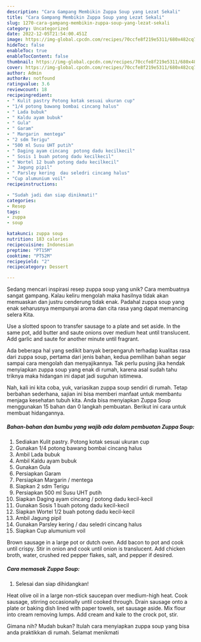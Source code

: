 ```yaml
---
description: "Cara Gampang Membikin Zuppa Soup yang Lezat Sekali"
title: "Cara Gampang Membikin Zuppa Soup yang Lezat Sekali"
slug: 1270-cara-gampang-membikin-zuppa-soup-yang-lezat-sekali
category: Uncategorized
date: 2022-12-05T21:54:00.451Z
image: https://img-global.cpcdn.com/recipes/70ccfe8f219e5311/680x482cq70/zuppa-soup-foto-resep-utama.jpg
hideToc: false
enableToc: true
enableTocContent: false
thumbnail: https://img-global.cpcdn.com/recipes/70ccfe8f219e5311/680x482cq70/zuppa-soup-foto-resep-utama.jpg
cover: https://img-global.cpcdn.com/recipes/70ccfe8f219e5311/680x482cq70/zuppa-soup-foto-resep-utama.jpg
author: Admin
authorAv: notfound
ratingvalue: 3.6
reviewcount: 18
recipeingredient:
- " Kulit pastry Potong kotak sesuai ukuran cup"
- "1/4 potong bawang bombai cincang halus"
- " Lada bubuk"
- " Kaldu ayam bubuk"
- " Gula"
- " Garam"
- " Margarin  mentega"
- "2 sdm Terigu"
- "500 ml Susu UHT putih"
- " Daging ayam cincang  potong dadu kecilkecil"
- " Sosis 1 buah potong dadu kecilkecil"
- " Wortel 12 buah potong dadu kecilkecil"
- " Jagung pipil"
- " Parsley kering  dau seledri cincang halus"
- "Cup alumunium voil"
recipeinstructions:

- "Sudah jadi dan siap dinikmati!"
categories:
- Resep
tags:
- zuppa
- soup

katakunci: zuppa soup 
nutrition: 183 calories
recipecuisine: Indonesian
preptime: "PT15M"
cooktime: "PT52M"
recipeyield: "2"
recipecategory: Dessert

---
```





Sedang mencari inspirasi resep zuppa soup yang unik? Cara membuatnya sangat gampang. Kalau keliru mengolah maka hasilnya tidak akan memuaskan dan justru cenderung tidak enak. Padahal zuppa soup yang enak seharusnya mempunyai aroma dan cita rasa yang dapat memancing selera Kita.





Use a slotted spoon to transfer sausage to a plate and set aside. In the same pot, add butter and saute onions over medium heat until translucent. Add garlic and saute for another minute until fragrant.

Ada beberapa hal yang sedikit banyak berpengaruh terhadap kualitas rasa dari zuppa soup, pertama dari jenis bahan, kedua pemilihan bahan segar sampai cara mengolah dan menyajikannya. Tak perlu pusing jika hendak menyiapkan zuppa soup yang enak di rumah, karena asal sudah tahu triknya maka hidangan ini dapat jadi suguhan istimewa.






Nah, kali ini kita coba, yuk, variasikan zuppa soup sendiri di rumah. Tetap berbahan sederhana, sajian ini bisa memberi manfaat untuk membantu menjaga kesehatan tubuh kita. Anda bisa menyiapkan Zuppa Soup menggunakan 15 bahan dan 0 langkah pembuatan. Berikut ini cara untuk membuat hidangannya.

<!--inarticleads1-->

##### Bahan-bahan dan bumbu yang wajib ada dalam pembuatan Zuppa Soup:

1. Sediakan  Kulit pastry. Potong kotak sesuai ukuran cup
1. Gunakan 1/4 potong bawang bombai cincang halus
1. Ambil  Lada bubuk
1. Ambil  Kaldu ayam bubuk
1. Gunakan  Gula
1. Persiapkan  Garam
1. Persiapkan  Margarin / mentega
1. Siapkan 2 sdm Terigu
1. Persiapkan 500 ml Susu UHT putih
1. Siapkan  Daging ayam cincang / potong dadu kecil-kecil
1. Gunakan  Sosis 1 buah potong dadu kecil-kecil
1. Siapkan  Wortel 1/2 buah potong dadu kecil-kecil
1. Ambil  Jagung pipil
1. Gunakan  Parsley kering / dau seledri cincang halus
1. Siapkan Cup alumunium voil


Brown sausage in a large pot or dutch oven. Add bacon to pot and cook until crispy. Stir in onion and cook until onion is translucent. Add chicken broth, water, crushed red pepper flakes, salt, and pepper if desired. 

<!--inarticleads2-->

##### Cara memasak Zuppa Soup:


1. Selesai dan siap dihidangkan!

Heat olive oil in a large non-stick saucepan over medium-high heat. Cook sausage, stirring occasionally until cooked through. Drain sausage onto a plate or baking dish lined with paper towels, set sausage aside. Mix flour into cream removing lumps. Add cream and kale to the crock pot, stir. 

Gimana nih? Mudah bukan? Itulah cara menyiapkan zuppa soup yang bisa anda praktikkan di rumah. Selamat menikmati

